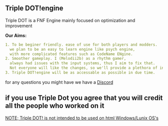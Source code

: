 ## Triple DOT!engine

Triple DOT is a FNF Engine mainly focused on optimization and improvement

**Our Aims:**

```yaml
1. To be beginer friendly. ease of use for both players and modders.
  we plan to be an easy to learn engine like psych engine,
  with more complicated features such as CodeName ENgine.
2. Smoother gameplay. I (Melodii2b) as a rhythm gamer,
  always had issues with the input systems, thus I aim to fix that.
  Not everyone will like the changes, so we'll provide a plethora of input systems
3. Triple DOT!engine will be as accessable as possible in due time.
```
for any questions you might have we have a [Discord](https://discord.gg/5UGyyCp7VK)

## if you use Triple Dot you agree that you will credit all the people who worked on it

[NOTE; Triple DOT! is not intended to be used on html Windows/Lunix OS's](https://tripledotengine.github.io/nonsystem)
